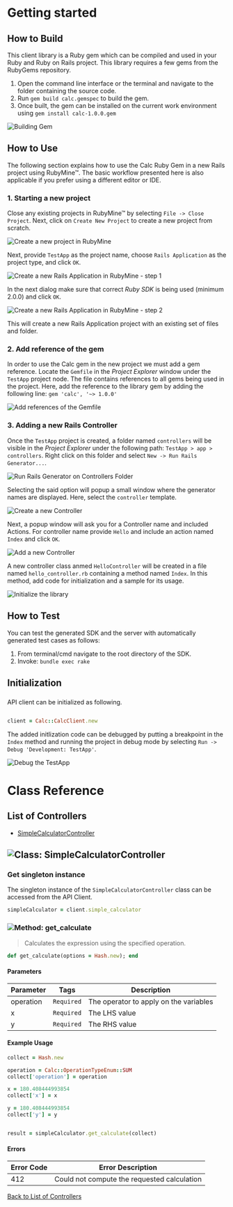 # Getting started

## How to Build

This client library is a Ruby gem which can be compiled and used in your Ruby and Ruby on Rails project. This library requires a few gems from the RubyGems repository.

1. Open the command line interface or the terminal and navigate to the folder containing the source code.
2. Run ``` gem build calc.gemspec ``` to build the gem.
3. Once built, the gem can be installed on the current work environment using ``` gem install calc-1.0.0.gem ```

![Building Gem](https://apidocs.io/illustration/ruby?step=buildSDK&workspaceFolder=Calc-Ruby&workspaceName=Calc-Ruby&projectName=calc&gemName=calc&gemVer=1.0.0)

## How to Use

The following section explains how to use the Calc Ruby Gem in a new Rails project using RubyMine&trade;. The basic workflow presented here is also applicable if you prefer using a different editor or IDE.

### 1. Starting a new project

Close any existing projects in RubyMine&trade; by selecting ``` File -> Close Project ```. Next, click on ``` Create New Project ``` to create a new project from scratch.

![Create a new project in RubyMine](https://apidocs.io/illustration/ruby?step=createNewProject0&workspaceFolder=Calc-Ruby&workspaceName=Calc&projectName=calc&gemName=calc&gemVer=1.0.0)

Next, provide ``` TestApp ``` as the project name, choose ``` Rails Application ``` as the project type, and click ``` OK ```.

![Create a new Rails Application in RubyMine - step 1](https://apidocs.io/illustration/ruby?step=createNewProject1&workspaceFolder=Calc-Ruby&workspaceName=Calc&projectName=calc&gemName=calc&gemVer=1.0.0)

In the next dialog make sure that correct *Ruby SDK* is being used (minimum 2.0.0) and click ``` OK ```.

![Create a new Rails Application in RubyMine - step 2](https://apidocs.io/illustration/ruby?step=createNewProject2&workspaceFolder=Calc-Ruby&workspaceName=Calc&projectName=calc&gemName=calc&gemVer=1.0.0)

This will create a new Rails Application project with an existing set of files and folder.

### 2. Add reference of the gem

In order to use the Calc gem in the new project we must add a gem reference. Locate the ```Gemfile``` in the *Project Explorer* window under the ``` TestApp ``` project node. The file contains references to all gems being used in the project. Here, add the reference to the library gem by adding the following line: ``` gem 'calc', '~> 1.0.0' ```

![Add references of the Gemfile](https://apidocs.io/illustration/ruby?step=addReference&workspaceFolder=Calc-Ruby&workspaceName=Calc&projectName=calc&gemName=calc&gemVer=1.0.0)

### 3. Adding a new Rails Controller

Once the ``` TestApp ``` project is created, a folder named ``` controllers ``` will be visible in the *Project Explorer* under the following path: ``` TestApp > app > controllers ```. Right click on this folder and select ``` New -> Run Rails Generator... ```.

![Run Rails Generator on Controllers Folder](https://apidocs.io/illustration/ruby?step=addCode0&workspaceFolder=Calc-Ruby&workspaceName=Calc&projectName=calc&gemName=calc&gemVer=1.0.0)

Selecting the said option will popup a small window where the generator names are displayed. Here, select the ``` controller ``` template.

![Create a new Controller](https://apidocs.io/illustration/ruby?step=addCode1&workspaceFolder=Calc-Ruby&workspaceName=Calc&projectName=calc&gemName=calc&gemVer=1.0.0)

Next, a popup window will ask you for a Controller name and included Actions. For controller name provide ``` Hello ``` and include an action named ``` Index ``` and click ``` OK ```.

![Add a new Controller](https://apidocs.io/illustration/ruby?step=addCode2&workspaceFolder=Calc-Ruby&workspaceName=Calc&projectName=calc&gemName=calc&gemVer=1.0.0)

A new controller class anmed ``` HelloController ``` will be created in a file named ``` hello_controller.rb ``` containing a method named ``` Index ```. In this method, add code for initialization and a sample for its usage.

![Initialize the library](https://apidocs.io/illustration/ruby?step=addCode3&workspaceFolder=Calc-Ruby&workspaceName=Calc&projectName=calc&gemName=calc&gemVer=1.0.0)

## How to Test

You can test the generated SDK and the server with automatically generated test
cases as follows:

  1. From terminal/cmd navigate to the root directory of the SDK.
  2. Invoke: `bundle exec rake`

## Initialization

### 

API client can be initialized as following.

```ruby

client = Calc::CalcClient.new
```

The added initlization code can be debugged by putting a breakpoint in the ``` Index ``` method and running the project in debug mode by selecting ``` Run -> Debug 'Development: TestApp' ```.

![Debug the TestApp](https://apidocs.io/illustration/ruby?step=addCode4&workspaceFolder=Calc-Ruby&workspaceName=Calc&projectName=calc&gemName=calc&gemVer=1.0.0&initLine=client%2520%253D%2520CalcClient.new)

# Class Reference

## <a name="list_of_controllers"></a>List of Controllers

* [SimpleCalculatorController](#simple_calculator_controller)

## <a name="simple_calculator_controller"></a>![Class: ](https://apidocs.io/img/class.png ".SimpleCalculatorController") SimpleCalculatorController

### Get singleton instance

The singleton instance of the ``` SimpleCalculatorController ``` class can be accessed from the API Client.

```ruby
simpleCalculator = client.simple_calculator
```

### <a name="get_calculate"></a>![Method: ](https://apidocs.io/img/method.png ".SimpleCalculatorController.get_calculate") get_calculate

> Calculates the expression using the specified operation.


```ruby
def get_calculate(options = Hash.new); end
```

#### Parameters

| Parameter | Tags | Description |
|-----------|------|-------------|
| operation |  ``` Required ```  | The operator to apply on the variables |
| x |  ``` Required ```  | The LHS value |
| y |  ``` Required ```  | The RHS value |


#### Example Usage

```ruby
collect = Hash.new

operation = Calc::OperationTypeEnum::SUM
collect['operation'] = operation

x = 180.408444993854
collect['x'] = x

y = 180.408444993854
collect['y'] = y


result = simpleCalculator.get_calculate(collect)

```

#### Errors

| Error Code | Error Description |
|------------|-------------------|
| 412 | Could not compute the requested calculation |



[Back to List of Controllers](#list_of_controllers)



